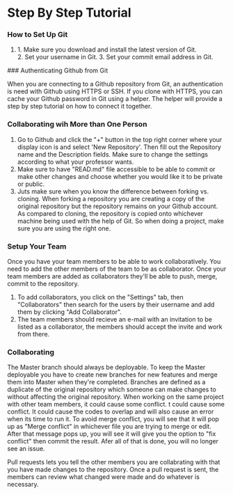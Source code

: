 # Step By Step Tutorial 

### How to Set Up Git
<ol>
 <li> 1. Make sure you download and install the latest version of Git. </li>
2. Set your username in Git.
3. Set your commit email address in Git.
</ol>
### Authenticating Github from Git

When you are connecting to a Github repository from Git, an authentication is need with Github using HTTPS or SSH.
If you clone with HTTPS, you can cache your Github password in Git using a helper. The helper will provide a step by step tutorial on how to connect it together.

### Collaborating wih More than One Person

1. Go to Github and click the "+" button in the top right corner where your display icon is and select 'New Repository'. Then fill out the Repository name and the Description fields. Make sure to change the settings according to what your professor wants.
2. Make sure to have "READ.md" file accessible to be able to commit or make other changes and choose whether you would like it to be private or public.
3. Juts make sure when you know the difference between forking vs. cloning. When forking a repository you are creating a copy of the original repository but the repository remains on your Github account. As compared to cloning, the repository is copied onto whichever machine being used with the help of Git. So when doing a project, make sure you are using the right one. 

 ### Setup Your Team
 
Once you have your team members to be able to work collaboratively. You need to add the other members of the team to be as collaborator. Once your team members are added  as collaborators they'll be able to push, merge, commit to the repository.

1. To add collaborators, you click on the "Settings" tab, then "Collaborators" then search for the users by their username and add them by clicking "Add Collaborator". 
2. The team members should recieve an e-mail with an invitation to be listed as a collaborator, the members should accept the invite and work from there. 

### Collaborating

The Master branch should always be deployable. To keep the Master deployable you have to create new branches for new features and merge them into Master when they're completed. Branches are defined as a duplicate of the original repository which someone can make changes to without affecting the original repository.
        When working on the same project with other team members, it could cause some conflict. t could cause some conflict. It could cause the codes to overlap and will also cause an error when its time to run it. To avoid merge conflict, you will see that it will pop up as "Merge conflict" in whichever file you are trying to merge or edit. After that message pops up, you will see it will give you the option to "fix conflict" then commit the result. Afer all of that is done, you will no longer see an issue. 
     
 Pull requests lets you tell the other members you are collabrating with that you have made changes to the repository. Once a pull request is sent, the members can review what changed were made and do whatever is necessary.    
        
        

